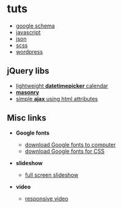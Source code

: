 # tuts

* [google schema](/google-schema/)
* [javascript](/javascript/)
* [json](/json/)
* [scss](/scss/)
* [wordpress](/wordpress/)

## jQuery libs
* [lightweight __datetimepicker__ calendar](https://chmln.github.io/flatpickr/)
* [__masonry__](http://masonry.desandro.com/)
* [simple __ajax__ using html attributes](http://intercoolerjs.org/)

## Misc links
* __Google fonts__
    * [download Google fonts to computer](https://github.com/google/fonts)
    * [download Google fonts for CSS](http://google-webfonts-helper.herokuapp.com/fonts)

* __slideshow__
    * [full screen slideshow](buildinternet.com/project/supersized/)

* __video__
    * [responsive video](http://fitvidjs.com)
